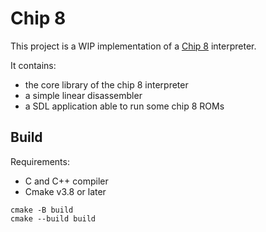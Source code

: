 # Chip 8

This project is a WIP implementation of a [Chip 8](https://en.wikipedia.org/wiki/CHIP-8) interpreter.

It contains:
- the core library of the chip 8 interpreter
- a simple linear disassembler
- a SDL application able to run some chip 8 ROMs

## Build

Requirements:
- C and C++ compiler
- Cmake v3.8 or later

```console
cmake -B build
cmake --build build
```